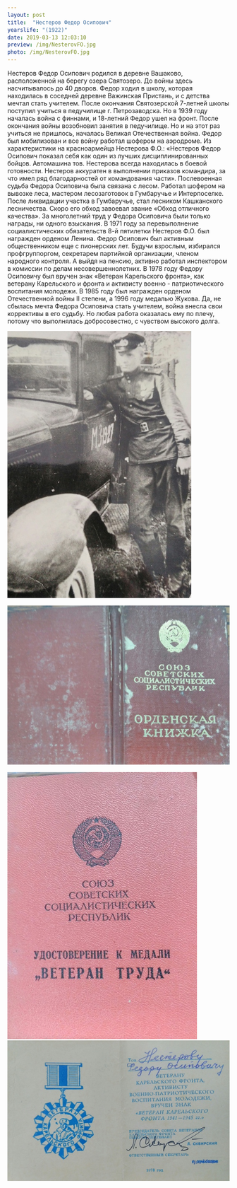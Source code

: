 ```yaml
---
layout: post
title:  "Нестеров Федор Осипович"
yearslife: "(1922)"
date: 2019-03-13 12:03:10
preview: /img/NesterovFO.jpg
photo: /img/NesterovFO.jpg
---
```


Нестеров Федор Осипович родился в деревне Вашаково, расположенной на берегу озера Святозеро. До войны здесь насчитывалось до 40 дворов. Федор ходил в школу, которая находилась в соседней деревне Важинская Пристань, и с детства мечтал стать учителем. После окончания Святозерской 7-летней школы поступил учиться в педучилище г. Петрозаводска. Но в 1939 году началась война с финнами, и 18-летний Федор ушел на фронт. После окончания войны возобновил занятия в педучилище. Но и на этот раз учиться не пришлось, началась Великая Отечественная война. Федор был мобилизован и все войну работал шофером на аэродроме. Из характеристики на красноармейца Нестерова Ф.О.: «Нестеров Федор Осипович показал себя как один из лучших дисциплинированных бойцов. Автомашина тов. Нестерова всегда находилась в боевой готовности. Нестеров аккуратен в выполнении приказов командира, за что имел ряд благодарностей от командования части». Послевоенная судьба Федора Осиповича была связана с лесом. Работал шофером на вывозке леса, мастером лесозаготовок в Гумбаручье и Интерпоселке. После ликвидации участка в Гумбаручье, стал лесником Кашканского лесничества. Скоро его обход завоевал звание «Обход отличного качества». За многолетний труд у Федора Осиповича были только награды, ни одного взыскания. В 1971 году за перевыполнение социалистических обязательств 8-й пятилетки Нестеров Ф.О. был награжден орденом Ленина. Федор Осипович был активным общественником еще с пионерских лет. Будучи взрослым, избирался профгруппоргом, секретарем партийной организации, членом народного контроля. А выйдя на пенсию, активно работал инспектором в комиссии по делам несовершеннолетних. В 1978 году Федору Осиповичу был вручен знак «Ветеран Карельского фронта», как ветерану Карельского и фронта и активисту военно - патриотического воспитания молодежи. В 1985 году был награжден орденом Отечественной войны II степени, а 1996 году медалью Жукова.
Да, не сбылась мечта Федора Осиповича стать учителем, война внесла свои коррективы в его судьбу. Но любая работа оказалась ему по плечу, потому что выполнялась добросовестно, с чувством высокого долга.

[<img src="/img/NesterovFO2.jpg#thumbnail" alt="Нестеров Федор Осипович" title="Нестеров Федор Осипович">](/img/NesterovFO2.jpg)

[<img src="/img/ordenskayaknizhka.jpg#thumbnail" alt="Орденская книжка" title="Орденская книжка">](/img/ordenskayaknizhka.jpg)

[<img src="/img/ydostoverenie.jpg#thumbnail" alt="Удостоверение к медали 	&laquo;Ветеран труда&raquo;" title="Удостоверение к медали 	&laquo;Ветеран труда&raquo;">](/img/ydostoverenie.jpg)
[<img src="/img/VeteranKF.jpg#thumbnail" alt="Ветеран Карельского фронта" title="Ветеран Карельского фронта">](/img/VeteranKF.jpg)
